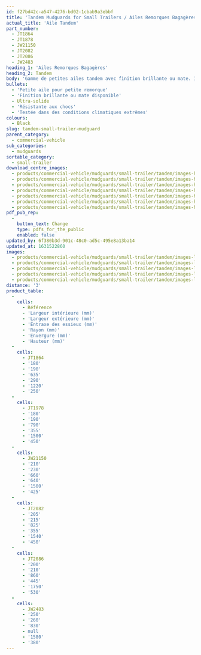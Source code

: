 ```yaml
---
id: f27bd42c-a547-4276-bd02-1cbab9a3ebbf
title: 'Tandem Mudguards for Small Trailers / Ailes Remorques Bagagères Tandem'
actual_title: 'Aile Tandem'
part_number:
  - JT1864
  - JT1878
  - JW21150
  - JT2082
  - JT2086
  - JW2483
heading_1: 'Ailes Remorques Bagagères'
heading_2: Tandem
body: 'Gamme de petites ailes tandem avec finition brillante ou mate. Idéale pour les petites remorques.'
bullets:
  - 'Petite aile pour petite remorque'
  - 'Finition brillante ou mate disponible'
  - Ultra-solide
  - 'Résistante aux chocs'
  - 'Testée dans des conditions climatiques extrêmes'
colours:
  - Black
slug: tandem-small-trailer-mudguard
parent_category:
  - commercial-vehicle
sub_categories:
  - mudguards
sortable_category:
  - small-trailer
download_centre_images:
  - products/commercial-vehicle/mudguards/small-trailer/tandem/images-hr/JT1864_01.jpg
  - products/commercial-vehicle/mudguards/small-trailer/tandem/images-hr/JT1864_02.jpg
  - products/commercial-vehicle/mudguards/small-trailer/tandem/images-hr/JW21150_01.jpg
  - products/commercial-vehicle/mudguards/small-trailer/tandem/images-hr/JW21150_02.jpg
  - products/commercial-vehicle/mudguards/small-trailer/tandem/images-hr/JW21150_03.jpg
  - products/commercial-vehicle/mudguards/small-trailer/tandem/images-hr/JW21150_04.jpg
  - products/commercial-vehicle/mudguards/small-trailer/tandem/images-hr/JT2028_01.jpg
pdf_pub_rep:
  -
    button_text: Change
    type: pdfs_for_the_public
    enabled: false
updated_by: 6f380b3d-901c-48c0-ad5c-495e8a13ba14
updated_at: 1631522860
images:
  - products/commercial-vehicle/mudguards/small-trailer/tandem/images-lr/Product_Image_776x776_(518x518_focus_area)-J-Wing-JT1864_01.jpg
  - products/commercial-vehicle/mudguards/small-trailer/tandem/images-lr/Product_Image_776x776_(518x518_focus_area)-J-Wing-JT1864_02.jpg
  - products/commercial-vehicle/mudguards/small-trailer/tandem/images-lr/Product_Image_776x776_(518x518_focus_area)-XGard-JW21150_01.jpg
  - products/commercial-vehicle/mudguards/small-trailer/tandem/images-lr/Product_Image_776x776_(518x518_focus_area)-XGard-JW21150_02.jpg
  - products/commercial-vehicle/mudguards/small-trailer/tandem/images-lr/Product_Image_776x776_(518x518_focus_area)-XGard-JW21150_03.jpg
distance: '3'
product_table:
  -
    cells:
      - Référence
      - 'Largeur intérieure (mm)'
      - 'Largeur extérieure (mm)'
      - 'Entraxe des essieux (mm)'
      - 'Rayon (mm)'
      - 'Envergure (mm)'
      - 'Hauteur (mm)'
  -
    cells:
      - JT1864
      - '180'
      - '190'
      - '635'
      - '290'
      - '1220'
      - '250'
  -
    cells:
      - JT1978
      - '180'
      - '190'
      - '790'
      - '355'
      - '1500'
      - '450'
  -
    cells:
      - JW21150
      - '210'
      - '230'
      - '660'
      - '640'
      - '1500'
      - '425'
  -
    cells:
      - JT2082
      - '205'
      - '215'
      - '825'
      - '355'
      - '1540'
      - '450'
  -
    cells:
      - JT2086
      - '200'
      - '210'
      - '860'
      - '445'
      - '1750'
      - '530'
  -
    cells:
      - JW2483
      - '250'
      - '260'
      - '830'
      - null
      - '1580'
      - '380'
---
```

